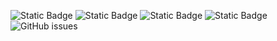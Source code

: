 ![Static Badge](https://img.shields.io/badge/blacklists-60-000000) ![Static Badge](https://img.shields.io/badge/blacklisted-2852293-cc0000) ![Static Badge](https://img.shields.io/badge/whitelisted-2244-00CC00) ![Static Badge](https://img.shields.io/badge/streaming_blacklist-28107-000000) ![GitHub issues](https://img.shields.io/github/issues/fabriziosalmi/blacklists)
